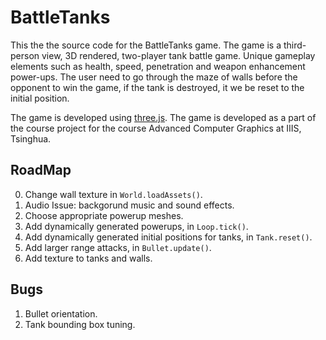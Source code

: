 # BattleTanks

This the the source code for the BattleTanks game. The game is a third-person view, 3D rendered, two-player tank battle game. Unique gameplay elements such as health, speed, penetration and weapon enhancement power-ups. The user need to go through the maze of walls before the opponent to win the game, if the tank is destroyed, it we be reset to the initial position.

The game is developed using [three.js](https://threejs.org). The game is developed as a part of the course project for the course Advanced Computer Graphics at IIIS, Tsinghua.

## RoadMap
0. Change wall texture in `World.loadAssets()`.
1. Audio Issue: backgorund music and sound effects.
2. Choose appropriate powerup meshes.
3. Add dynamically generated powerups, in `Loop.tick()`.
4. Add dynamically generated initial positions for tanks, in `Tank.reset()`.
5. Add larger range attacks, in `Bullet.update()`.
6. Add texture to tanks and walls.


## Bugs
1. Bullet orientation.
2. Tank bounding box tuning.
